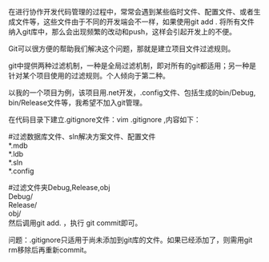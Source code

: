 在进行协作开发代码管理的过程中，常常会遇到某些临时文件、配置文件、或者生成文件等，这些文件由于不同的开发端会不一样，如果使用git add . 将所有文件纳入git库中，那么会出现频繁的改动和push，这样会引起开发上的不便。

Git可以很方便的帮助我们解决这个问题，那就是建立项目文件过滤规则。

git中提供两种过滤机制，一种是全局过滤机制，即对所有的git都适用；另一种是针对某个项目使用的过滤规则。个人倾向于第二种。

以我的一个项目为例，该项目用.net开发，.config文件、包括生成的bin/Debug, bin/Release文件等，我希望不加入git管理。

在代码目录下建立.gitignore文件：vim .gitignore ,内容如下：

#过滤数据库文件、sln解决方案文件、配置文件  
*.mdb  
*.ldb  
*.sln  
*.config  
  
  
#过滤文件夹Debug,Release,obj  
Debug/  
Release/  
obj/  
然后调用git add. ，执行 git commit即可。

问题：.gitignore只适用于尚未添加到git库的文件。如果已经添加了，则需用git rm移除后再重新commit。
